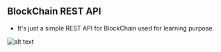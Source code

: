## BlockChain REST API
- It's just a simple REST API for BlockChain used for learning purpose.


![alt text](https://blogs.mulesoft.com/wp-content/uploads/2017/10/image6.png)
